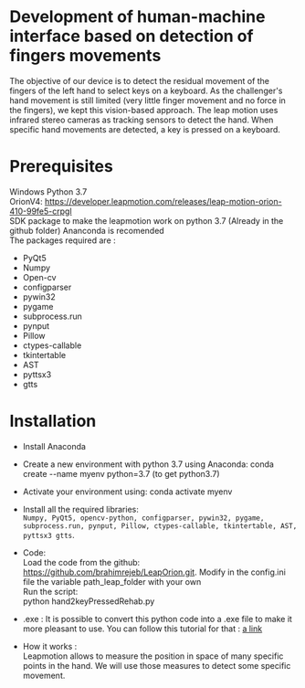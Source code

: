 # Development of human-machine interface based on detection of fingers movements

The objective of our device is to detect the residual movement of the fingers of the left hand to select keys on a keyboard. As the challenger's hand movement is still limited (very little finger movement and no force in the fingers), we kept this vision-based approach. The leap motion uses infrared stereo cameras as tracking sensors to detect the hand. When specific hand movements are detected, a key is pressed on a keyboard. 

# Prerequisites

Windows
Python 3.7  
OrionV4: https://developer.leapmotion.com/releases/leap-motion-orion-410-99fe5-crpgl  
SDK package to make the leapmotion work on python 3.7 (Already in the github folder) 
Ananconda is recomended  
The packages required are :  
- PyQt5 
- Numpy
- Open-cv
- configparser
- pywin32
- pygame
- subprocess.run
- pynput
- Pillow
- ctypes-callable
- tkintertable
- AST
- pyttsx3
- gtts

# Installation
- Install Anaconda
- Create a new environment with python 3.7 using Anaconda: conda create --name myenv python=3.7 (to get python3.7)  
- Activate your environment using: conda activate myenv  
- Install all the required libraries:  
`Numpy, PyQt5, opencv-python, configparser, pywin32, pygame, subprocess.run, pynput, Pillow, ctypes-callable, tkintertable, AST, pyttsx3 gtts`.  
- Code:  
Load the code from the github: https://github.com/brahimrejeb/LeapOrion.git. 
Modify in the config.ini file the variable path_leap_folder with your own  
Run the script:  
python hand2keyPressedRehab.py  
- .exe : 
It is possible to convert this python code into a .exe file to make it more pleasant to use. You can follow this tutorial for that : [a link](https://www.youtube.com/watch?v=UZX5kH72Yx4)

- How it works :  
Leapmotion allows to measure the position in space of many specific points in the hand. We will use those measures to detect some specific movement. 
